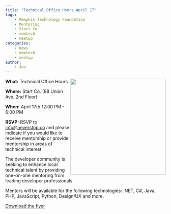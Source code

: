 ```yaml
---
title: "Technical Office Hours April 17"
tags:
    - Memphis Technology Foundation
    - Mentoring
    - Start Co
    - memtech
    - meetup
categories:
    - news
    - memtech
    - meetup 
author:
    - Joe
---
```

<a href="/pdfs/TechOfficeHours.pdf" target="_blank">
    <img style="height: 300px; float:right;" src="/components/img/techoffice-flyer.png">
</a>

__What:__ Technical Office Hours

__Where:__ Start Co. (88 Union Ave. 2nd Floor)

__When:__ April 17th 12:00 PM - 6:00 PM

__RSVP:__ RSVP to info@neverstop.co and please indicate if you would like to receive mentorship or provide mentorship in areas of technical interest

The developer community is seeking to enhance local technical talent by providing one-on-one mentoring from leading developer professionals. 

Mentors will be available for the following technologies: .NET, C#, Java, PHP, JavaScript, Python, Design/UX and more.

<a href="/pdfs/TechOfficeHours.pdf" target="_blank">
    Download the flyer
</a>